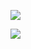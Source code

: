![](https://www.nta.go.jp/tmp/60a26629-be10-4379-bcda-fdef5815ed6f/images/d7a3868897a9b4e65a8bdbb7cb870c2bdc59f4f0f16ffabd9258923dd225ed23.jpg)

![](https://www.nta.go.jp/tmp/60a26629-be10-4379-bcda-fdef5815ed6f/images/a56fb25f96f1a5c0220418cd80362de4860e2d0dc199ce5b2df1d5d6084f0e5b.jpg)